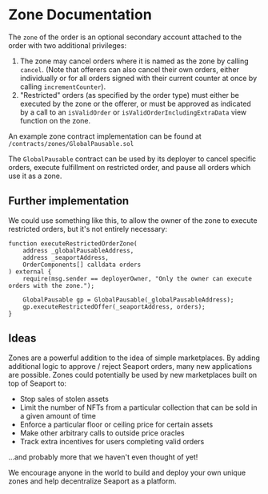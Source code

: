 # Zone Documentation

The `zone` of the order is an optional secondary account attached to the order with two additional privileges:

1. The zone may cancel orders where it is named as the zone by calling `cancel`. (Note that offerers can also cancel their own orders, either individually or for all orders signed with their current counter at once by calling `incrementCounter`).
2. "Restricted" orders (as specified by the order type) must either be executed by the zone or the offerer, or must be approved as indicated by a call to an `isValidOrder` or `isValidOrderIncludingExtraData` view function on the zone.

An example zone contract implementation can be found at `/contracts/zones/GlobalPausable.sol`

The `GlobalPausable` contract can be used by its deployer to cancel specific orders, execute fulfillment on restricted order, and pause all orders which use it as a zone.

## Further implementation

We could use something like this, to allow the owner of the zone to execute restricted orders, but it's not entirely necessary:

```solidity
function executeRestrictedOrderZone(
    address _globalPausableAddress,
    address _seaportAddress,
    OrderComponents[] calldata orders
) external {
    require(msg.sender == deployerOwner, "Only the owner can execute orders with the zone.");

    GlobalPausable gp = GlobalPausable(_globalPausableAddress);
    gp.executeRestrictedOffer(_seaportAddress, orders);
}
```

## Ideas

Zones are a powerful addition to the idea of simple marketplaces. By adding additional logic to approve / reject Seaport orders, many new applications are possible. Zones could potentially be used by new marketplaces built on top of Seaport to:

- Stop sales of stolen assets
- Limit the number of NFTs from a particular collection that can be sold in a given amount of time
- Enforce a particular floor or ceiling price for certain assets
- Make other arbitrary calls to outside price oracles
- Track extra incentives for users completing valid orders

...and probably more that we haven't even thought of yet!

We encourage anyone in the world to build and deploy your own unique zones and help decentralize Seaport as a platform.
